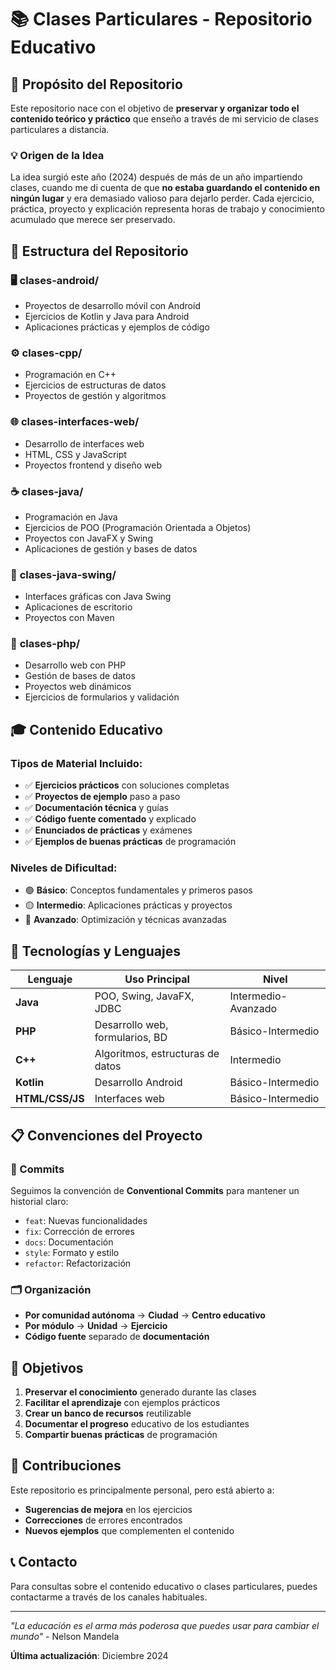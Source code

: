 # 📚 Clases Particulares - Repositorio Educativo

## 🎯 Propósito del Repositorio

Este repositorio nace con el objetivo de **preservar y organizar todo el contenido teórico y práctico** que enseño a través de mi servicio de clases particulares a distancia. 

### 💡 Origen de la Idea

La idea surgió este año (2024) después de más de un año impartiendo clases, cuando me di cuenta de que **no estaba guardando el contenido en ningún lugar** y era demasiado valioso para dejarlo perder. Cada ejercicio, práctica, proyecto y explicación representa horas de trabajo y conocimiento acumulado que merece ser preservado.

## 📁 Estructura del Repositorio

### 🖥️ **clases-android/**
- Proyectos de desarrollo móvil con Android
- Ejercicios de Kotlin y Java para Android
- Aplicaciones prácticas y ejemplos de código

### ⚙️ **clases-cpp/**
- Programación en C++
- Ejercicios de estructuras de datos
- Proyectos de gestión y algoritmos

### 🌐 **clases-interfaces-web/**
- Desarrollo de interfaces web
- HTML, CSS y JavaScript
- Proyectos frontend y diseño web

### ☕ **clases-java/**
- Programación en Java
- Ejercicios de POO (Programación Orientada a Objetos)
- Proyectos con JavaFX y Swing
- Aplicaciones de gestión y bases de datos

### 🎨 **clases-java-swing/**
- Interfaces gráficas con Java Swing
- Aplicaciones de escritorio
- Proyectos con Maven

### 🐘 **clases-php/**
- Desarrollo web con PHP
- Gestión de bases de datos
- Proyectos web dinámicos
- Ejercicios de formularios y validación

## 🎓 Contenido Educativo

### Tipos de Material Incluido:
- ✅ **Ejercicios prácticos** con soluciones completas
- ✅ **Proyectos de ejemplo** paso a paso
- ✅ **Documentación técnica** y guías
- ✅ **Código fuente comentado** y explicado
- ✅ **Enunciados de prácticas** y exámenes
- ✅ **Ejemplos de buenas prácticas** de programación

### Niveles de Dificultad:
- 🟢 **Básico**: Conceptos fundamentales y primeros pasos
- 🟡 **Intermedio**: Aplicaciones prácticas y proyectos
- 🔴 **Avanzado**: Optimización y técnicas avanzadas

## 🚀 Tecnologías y Lenguajes

| Lenguaje | Uso Principal | Nivel |
|----------|---------------|-------|
| **Java** | POO, Swing, JavaFX, JDBC | Intermedio-Avanzado |
| **PHP** | Desarrollo web, formularios, BD | Básico-Intermedio |
| **C++** | Algoritmos, estructuras de datos | Intermedio |
| **Kotlin** | Desarrollo Android | Básico-Intermedio |
| **HTML/CSS/JS** | Interfaces web | Básico-Intermedio |

## 📋 Convenciones del Proyecto

### 📝 Commits
Seguimos la convención de **Conventional Commits** para mantener un historial claro:
- `feat`: Nuevas funcionalidades
- `fix`: Corrección de errores
- `docs`: Documentación
- `style`: Formato y estilo
- `refactor`: Refactorización

### 🗂️ Organización
- **Por comunidad autónoma** → **Ciudad** → **Centro educativo**
- **Por módulo** → **Unidad** → **Ejercicio**
- **Código fuente** separado de **documentación**

## 🎯 Objetivos

1. **Preservar el conocimiento** generado durante las clases
2. **Facilitar el aprendizaje** con ejemplos prácticos
3. **Crear un banco de recursos** reutilizable
4. **Documentar el progreso** educativo de los estudiantes
5. **Compartir buenas prácticas** de programación

## 🤝 Contribuciones

Este repositorio es principalmente personal, pero está abierto a:
- **Sugerencias de mejora** en los ejercicios
- **Correcciones** de errores encontrados
- **Nuevos ejemplos** que complementen el contenido

## 📞 Contacto

Para consultas sobre el contenido educativo o clases particulares, puedes contactarme a través de los canales habituales.

---

*"La educación es el arma más poderosa que puedes usar para cambiar el mundo"* - Nelson Mandela

**Última actualización**: Diciembre 2024
